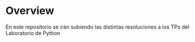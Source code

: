 # Overview

En este repositorio se irán subiendo las distintas resoluciones a los TPs del Laboratorio de Python
